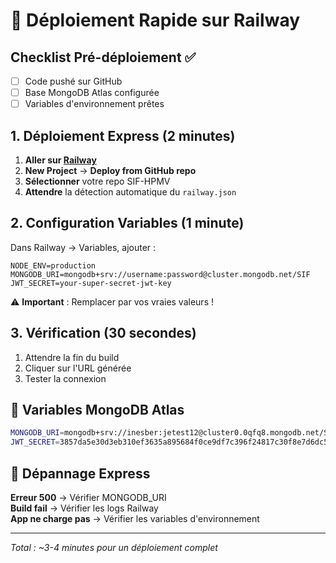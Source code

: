 # 🚀 Déploiement Rapide sur Railway

## Checklist Pré-déploiement ✅

- [ ] Code pushé sur GitHub
- [ ] Base MongoDB Atlas configurée
- [ ] Variables d'environnement prêtes

## 1. Déploiement Express (2 minutes)

1. **Aller sur [Railway](https://railway.app)**
2. **New Project** → **Deploy from GitHub repo**
3. **Sélectionner** votre repo SIF-HPMV
4. **Attendre** la détection automatique du `railway.json`

## 2. Configuration Variables (1 minute)

Dans Railway → Variables, ajouter :

```
NODE_ENV=production
MONGODB_URI=mongodb+srv://username:password@cluster.mongodb.net/SIF
JWT_SECRET=your-super-secret-jwt-key
```

⚠️ **Important** : Remplacer par vos vraies valeurs !

## 3. Vérification (30 secondes)

1. Attendre la fin du build
2. Cliquer sur l'URL générée
3. Tester la connexion

## 🔧 Variables MongoDB Atlas

```bash
MONGODB_URI=mongodb+srv://inesber:jetest12@cluster0.0qfq8.mongodb.net/SIF?retryWrites=true&w=majority
JWT_SECRET=3857da5e30d3eb310ef3635a895684f0ce9df7c396f24817c30f8e7d6dc5ba63553d50bfdd9e34fd7762caed7f5beb740052170f613475514dfea6994d55e630
```

## 🚨 Dépannage Express

**Erreur 500** → Vérifier MONGODB_URI  
**Build fail** → Vérifier les logs Railway  
**App ne charge pas** → Vérifier les variables d'environnement

---
*Total : ~3-4 minutes pour un déploiement complet*